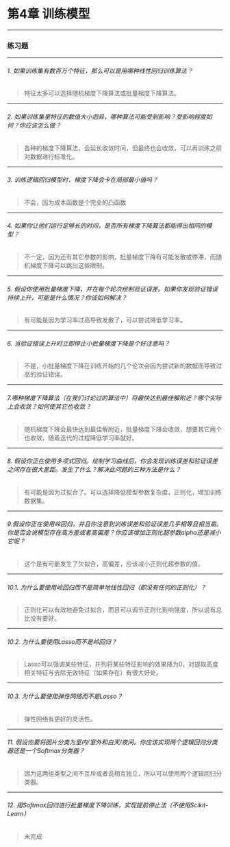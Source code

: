 # 第4章 训练模型

---

### 练习题
---

###### 1. 如果训练集有数百万个特征，那么可以是用哪种线性回归训练算法？
> 特征太多可以选择随机梯度下降算法或批量梯度下降算法。
---
###### 2. 如果训练集里特征的数值大小迥异，哪种算法可能受到影响？受影响程度如何？你应该怎么做？
> 各种的梯度下降算法，会延长收敛时间，但最终也会收敛，可以再训练之前对数据进行标准化。
---
###### 3. 训练逻辑回归模型时，梯度下降会卡在局部最小值吗？
> 不会，因为成本函数是个完全的凸函数
---
###### 4. 如果你让他们运行足够长的时间，是否所有梯度下降算法都能得出相同的模型？
> 不一定，因为还有其它参数的影响，批量梯度下降有可能发散或停滞，而随机梯度下降可以跳出这些限制。
---
###### 5. 假设你使用批量梯度下降，并在每个轮次绘制验证误差。如果你发现验证错误持续上升，可能是什么情况？你该如何解决？
> 有可能是因为学习率过高导致发散了，可以尝试降低学习率。
---
###### 6. 当验证错误上升时立即停止小批量梯度下降是个好注意吗？
> 不是，小批量梯度下降在训练开始的几个伦次会因为尝试新的数据而导致过高的验证错误。
---
###### 7.哪种梯度下降算法（在我们讨论过的算法中）将最快达到最佳解附近？哪个实际上会收敛？如何使其它也收敛？
> 随机梯度下降会最快达到最佳解附近，批量梯度下降会收敛，想要其它两个也收敛，随着迭代的过程降低学习率就好。
---
###### 8. 假设你正在使用多项式回归。绘制学习曲线后，你会发现训练误差和验证误差之间存在很大差距。发生了什么？解决此问题的三种方法是什么？
>  有可能是因为过拟合了。可以选择降低模型参数复杂度，正则化，增加训练数据集。
---
###### 9.假设你正在使用岭回归，并且你注意到训练误差和验证误差几乎相等且相当高。你是否会说模型存在高方差或者高偏差？你应该增加正则化超参数alpha还是减小它呢？
> 这个是有可能发生了欠拟合，高偏差，应该减小正则化超参数的值。
---
###### 10.1. 为什么要使用岭回归而不是简单地线性回归（即没有任何的正则化）？
> 正则化可以有效地避免过拟合，而且可以调节正则化影响强度，所以说有总比没有要好。
---
###### 10.2. 为什么要使用Lasso而不是岭回归？
> Lasso可以强调某些特征，并列将某些特征影响的效果降为0，对提取高度相关特征与去除无效特征（如果存在）有很大好处。
---
###### 10.3. 为什么要使用弹性网络而不是Lasso？
> 弹性网络有更好的灵活性。
---
###### 11. 假设你要将图片分类为室内/室外和白天/夜间。你应该实现两个逻辑回归分类器还是一个Softmax分类器？
> 因为这两组类型之间不互斥或者说相互独立，所以可以使用两个逻辑回归分类器。
---
###### 12. 用Softmax回归进行批量梯度下降训练，实现提前停止法（不使用Scikit-Learn）
> 未完成
